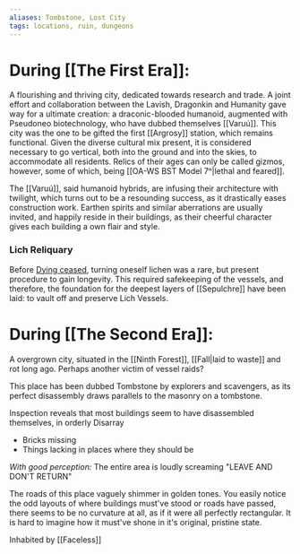 ```yaml
---
aliases: Tombstone, Lost City
tags: locations, ruin, dungeons
---
```

# During [[The First Era]]:
A flourishing and thriving city, dedicated towards research and trade. 
A joint effort and collaboration between the Lavish, Dragonkin and Humanity gave way for a ultimate creation: a draconic-blooded humanoid, augmented with Pseudoneo biotechnology, who have dubbed themselves [[Varuú]].
This city was the one to be gifted the first [[Argrosy]] station, which remains functional. 
Given the diverse cultural mix present, it is considered necessary to go vertical, both into the ground and into the skies, to accommodate all residents.
Relics of their ages can only be called gizmos, however, some of which, being [[OA-WS BST Model 7ⁿ|lethal and feared]]. 

The [[Varuú]], said humanoid hybrids, are infusing their architecture with twilight, which turns out to be a resounding success, as it drastically eases construction work. Earthen spirits and similar aberrations are usually invited, and happily reside in their buildings, as their cheerful character gives each building a own flair and style.

### Lich Reliquary
Before [Dying ceased](how%20Dying%20ceased), turning oneself lichen was a rare, but present procedure to gain longevity. This required safekeeping of the vessels, and therefore, the foundation for the deepest layers of [[Sepulchre]] have been laid: to vault off and preserve Lich Vessels. 
# During [[The Second Era]]:
A overgrown city, situated in the [[Ninth Forest]], [[Fall|laid to waste]] and rot long ago. Perhaps another victim of vessel raids?

This place has been dubbed Tombstone by explorers and scavengers, as its perfect disassembly draws parallels to the masonry on a tombstone. 

Inspection reveals that most buildings seem to have disassembled themselves, in orderly Disarray 
-   Bricks missing
-   Things lacking in places where they should be

*With good perception:* The entire area is loudly screaming "LEAVE AND DON'T RETURN"

The roads of this place vaguely shimmer in golden tones.
You easily notice the odd layouts of where buildings must've stood or roads have passed, there seems to be no curvature at all, as if it were all perfectly rectangular. 
It is hard to imagine how it must've shone in it's original, pristine state. 

Inhabited by [[Faceless]]

 
